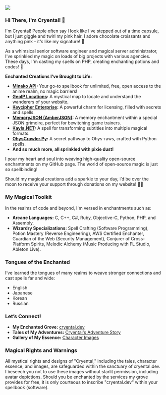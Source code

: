 ![](https://github.com/Cryental/Cryental/assets/44664655/2fd6f859-f369-4222-a9a7-902690e7dab6)

### Hi There, I'm Cryental! 🌟

I'm Cryental! People often say I look like I've stepped out of a time capsule, but I just giggle and twirl my pink hair. I adore chocolate croissants and anything pink - it's like my signature! 🌸

As a whimsical senior software engineer and magical server administrator, I've sprinkled my magic on loads of big projects with various agencies. These days, I'm casting my spells on PHP, creating enchanting potions and codes! 🌟

**Enchanted Creations I've Brought to Life:**

- **[Minako API](https://cryental.net/services/anime/api/):** Your go-to spellbook for unlimited, free, open access to the anime realm, no magic barriers!
- **[GeoIP Locations](https://cryental.net/services/geolocation/):** A mystical map to locate and understand the wanderers of your website.
- **[Keycipher Enterprise](https://cryental.net/services/licensing/):** A powerful charm for licensing, filled with secrets and spells.
- **[MemoryJSON (AmberJSON)](https://github.com/Cryental/MemoryJSON):** A memory enchantment within a special JSON grimoire, perfect for bewitching game trainers.
- **[Kayla.NET](https://github.com/Cryental/Kayla.NET):** A spell for transforming subtitles into multiple magical formats.
- **[OhysCrawler.Py](https://github.com/Cryental/OhysCrawler.Py):** A secret pathway to Ohys-raws, crafted with Python spells.
- **And so much more, all sprinkled with pixie dust!**

I pour my heart and soul into weaving high-quality open-source enchantments on my GitHub page. The world of open-source magic is just so spellbinding!

Should my magical creations add a sparkle to your day, I’d be over the moon to receive your support through donations on my website! 🌙✨

### My Magical Toolkit

In the realms of code and beyond, I'm versed in enchantments such as:

- **Arcane Languages:** C, C++, C#, Ruby, Objective-C, Python, PHP, and Assembly.
- **Wizardry Specializations:** Spell Crafting (Software Programming), Potion Mastery (Reverse Engineering), AWS Certified Enchanter, Guardian of the Web (Security Management), Conjurer of Cross-Platform Spirits, Melodic Alchemy (Music Producing with FL Studio, Ableton Live).

### Tongues of the Enchanted

I’ve learned the tongues of many realms to weave stronger connections and cast spells far and wide:

- English
- Japanese
- Korean
- Russian

### Let’s Connect!

- **My Enchanted Grove:** [cryental.dev](https://cryental.dev)
- **Tales of My Adventures:** [Cryental's Adventure Story](https://cryental.dev/character/story)
- **Gallery of My Essence:** [Character Images](https://cryental.dev/character/images)

### Magical Rights and Warnings

All mystical rights and designs of "Cryental," including the tales, character essence, and images, are safeguarded within the sanctuary of cryental.dev. I beseech you not to use these images without starlit permission, including avatar depictions. Should you be enchanted by the services my grove provides for free, it is only courteous to inscribe "cryental.dev" within your spellbook (software).
